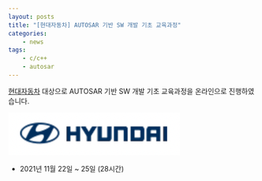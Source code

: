 ```yaml
---
layout: posts
title: "[현대자동차] AUTOSAR 기반 SW 개발 기초 교육과정"
categories: 
    - news
tags: 
    - c/c++
    - autosar
---
```


[현대자동차](https://www.hyundai.com/) 대상으로 AUTOSAR 기반 SW 개발 기초 교육과정을 온라인으로 진행하였습니다.

![hyundai logo](/assets/img/post/hyundai_logo.png)

- 2021년 11월 22일 ~ 25일 (28시간)




